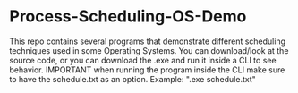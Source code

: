 # Process-Scheduling-OS-Demo
This repo contains several programs that demonstrate different scheduling techniques used in some Operating Systems. You can download/look at the source code, or you can download the .exe and run it inside a CLI to see behavior. IMPORTANT when running the program inside the CLI make sure to have the schedule.txt as an option.
Example: "<scheduling program you want to run>.exe schedule.txt"
